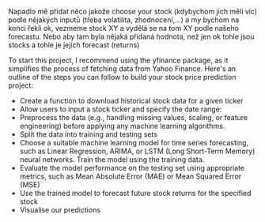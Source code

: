 


Napadlo mě přidat něco jakože choose your stock (kdybychom jich měli víc) podle nějakých inputů (třeba volatilita, zhodnocení,...) a my bychom na konci řekli ok, vezmeme stock XY a vydělá se na tom XY podle našeho forecastu. Nebo aby tam byla nějaká přidaná hodnota, než jen ok tohle jsou stocks a tohle je jejich forecast (returns)




To start this project, I recommend using the yfinance package, as it simplifies the process of fetching data from Yahoo Finance. Here's an outline of the steps you can follow to build your stock price prediction project:

- Create a function to download historical stock data for a given ticker
- Allow users to input a stock ticker and specify the date range:
- Preprocess the data (e.g., handling missing values, scaling, or feature engineering) before applying any machine learning algorithms.
- Split the data into training and testing sets
- Choose a suitable machine learning model for time series forecasting, such as Linear Regression, ARIMA, or LSTM (Long Short-Term Memory) neural networks. Train the model using the training data.
- Evaluate the model performance on the testing set using appropriate metrics, such as Mean Absolute Error (MAE) or Mean Squared Error (MSE)
- Use the trained model to forecast future stock returns for the specified stock
- Visualise our predictions

